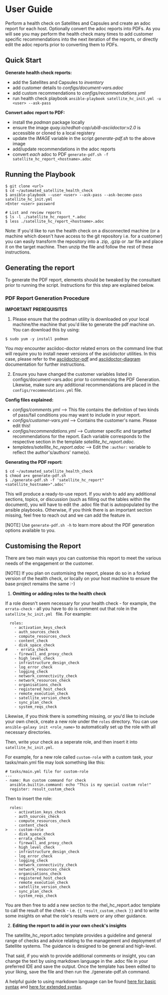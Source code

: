 # User Guide

Perform a health check on Satellites and Capsules and create an adoc report for each host.
Optionally convert the adoc reports into PDFs.
As you will see you may perform the health check many times to add customer specific recommendations into the next iteration of the reports, or directly edit the adoc reports prior to converting them to PDFs.

## Quick Start
**Generate health check reports:**  
- add the Satellites and Capsules to _inventory_
- add customer details to _configs/document-vars.adoc_
- add custom recommendations to _configs/recommendations.yml_
- run health check playbook
`ansible-playbook satellite_hc_init.yml -u <user> --ask-pass`

**Convert adoc report to PDF:**
- install the _podman_ package locally
- ensure the image _quay.io/redhat-cop/ubi8-asciidoctor:v2.0_ is accessible or cloned to a local registery
- update the _IMAGE_ variable in the script _generate-pdf.sh_ to the above image
- add/update recommendations in the adoc reports
- convert *each* adoc to PDF
`generate-pdf.sh -f satellite_hc_report_<hostname>.adoc`


## Running the Playbook

```
$ git clone <url>
$ cd ~/automated_satellite_health_check
$ ansible-playbook --user <user> --ask-pass --ask-become-pass satellite_hc_init.yml
>Enter <user> password

# List and review reports
$ ls -l ./satellite_hc_report_*.adoc
$ less ./satellite_hc_report_<hostname>.adoc
```

Note: If you'd like to run the health check on a disconnected machine (or a machine which doesn't have access to the git repository i.e. for a customer) you can easily transform the repository into a .zip, .gzip or .tar file and place it on the target machine. Then unzip the file and follow the rest of these instructions.

## Generating the report

To generate the PDF report, elements should be tweaked by the consultant prior to running the script. Instructions for this step are explained below.

### PDF Report Generation Procedure

**IMPORTANT PREREQUISITES**

1. Please ensure that the podman utility is downloaded on your local machine/the machine that you'd like to generate the pdf machine on. You can download this by using:

```
$ sudo yum -y install podman
```

You *may* encounter asciidoc-doctor related errors on the command line that will require you to install newer versions of the asciidoctor utilities. In this case, please refer to the [asciidoctor-pdf](https://github.com/asciidoctor/asciidoctor-pdf) and [asciidoctor-diagram](https://docs.asciidoctor.org/diagram-extension/latest/) documentation for further instructions.

2. Ensure you have changed the customer variables listed in configs/document-vars.adoc prior to commencing the PDF Generation. Likewise, make sure any additional recommendations are placed in the `configs/recommendations.yml` file.

**Config files explained:**
- _configs/comments.yml_ --> This file contains the definition of two kinds of pass/fail conditions you may want to include in your report.
- _configs/customer-vars.yml_ --> Contains the customer's name. Please edit this!
- _configs/recommendations.yml_ --> Customer specific and targetted recommendations for the report. Each variable corresponds to the respective section in the template _satellite_hc_report.adoc._
- _templates/satellite_hc_report.adoc_ --> Edit the `:author:` variable to reflect the author's/authors' name(s).

**Generating the PDF report:**
```
$ cd ~/automated_satellite_health_check
$ chmod a+x generate-pdf.sh
$ ./generate-pdf.sh -f 'satellite_hc_report"<satellite_hostname>".adoc'
```
This will produce a ready-to-use report. If you wish to add any additional sections, topics, or discussion (such as filling out the tables within the document), you will have to edit the .adoc file that is autopopulated by the ansible playbooks. Otherwise, if you think there is an important section missing, feel free to reach out and we can add the feature in.

[NOTE] Use `generate-pdf.sh -h` to learn more about the PDF generation options available to you.

## Customising the Report

There are two main ways you can customise this report to meet the various needs of the engagement or the customer.

[NOTE] If you plan on customising the report, please do so in a forked version of the health check, or locally on your host machine to ensure the base project remains the same :-)

1. **Omitting or adding roles to the health check**

If a role doesn't seem necessary for your health check - for example, the `errata-check` - all you have to do is comment out that role in the `satellite_hc_init.yml ` file. For example:

````
  roles:
    - activation_keys_check
    - auth_sources_check
    - compute_resources_check
    - content_check
    - disk_space_check
#    - errata_check
    - firewall_and_proxy_check
    - high_level_check
    - infrastructure_design_check
    - log_error_check
    - logging_check
    - network_connectivity_check
    - network_resources_check
    - organisations_check
    - registered_host_check
    - remote_execution_check
    - satellite_version_check
    - sync_plan_check
    - system_reqs_check
````

Likewise, if you think there is something missing, or you'd like to include your own check, create a new role under the `roles` directory. You can use  `ansible-galaxy init <role_name>` to automatically set up the role with all necessary directories.

Then, write your check as a seperate role, and then insert it into `satellite_hc_init.yml`.

For example, for a new role called `custom-role` with a custom task, your tasks/main.yml file may look something like this:
````
# tasks/main.yml file for custom-role
---
- name: Run custom command for check
  ansible.builtin.command: echo "This is my special custom role!"
  register: result_custom_check
````

Then to insert the role:
````
  roles:
    - activation_keys_check
    - auth_sources_check
    - compute_resources_check
    - content_check
>   - custom-role
    - disk_space_check
    - errata_check
    - firewall_and_proxy_check
    - high_level_check
    - infrastructure_design_check
    - log_error_check
    - logging_check
    - network_connectivity_check
    - network_resources_check
    - organisations_check
    - registered_host_check
    - remote_execution_check
    - satellite_version_check
    - sync_plan_check
    - system_reqs_check
````
You are then free to add a new section to the rhel_hc_report.adoc template to call the result of the check - i.e. `{{ result_custom_check }}` and to write some insights on what the role's results were or any other guidance.

2. **Editing the report to add in your own check's insights**

The satellite_hc_report.adoc template provides a guideline and general range of checks and advice relating to the management and deployment of Satellite systems. The guidance is designed to be general and high-level. 

That said, if you wish to provide additional comments or insight, you can change the text by using markdown language in the .adoc file in your preferred IDE and save the output. Once the template has been edited to your liking, save the file and then run the ./generate-pdf.sh command.

A helpful guide to using markdown language can be found [here for basic syntax](https://www.markdownguide.org/basic-syntax/) and [here for extended syntax](https://www.markdownguide.org/extended-syntax/).


